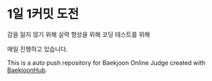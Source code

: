 # 1일 1커밋 도전

감을 잃지 않기 위해
실력 향상을 위해
코딩 테스트를 위해

매일 진행하고 있습니다.

This is a auto push repository for Baekjoon Online Judge created with [BaekjoonHub](https://github.com/BaekjoonHub/BaekjoonHub).
